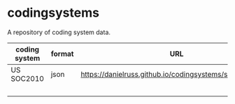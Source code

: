 # codingsystems
A repository of coding system data.  

coding system | format | URL
------------ | ------------- | -------------
US SOC2010 | json | https://danielruss.github.io/codingsystems/soc_2010.json
 &nbsp; | &nbsp; |  &nbsp;
